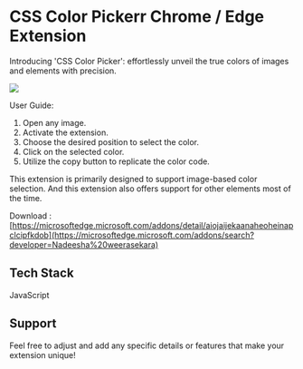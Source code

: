 
# CSS Color Pickerr Chrome / Edge Extension

 Introducing 'CSS Color Picker': effortlessly unveil the true colors of images and elements with precision.
 
<div > <img src="https://iili.io/JOLIKOJ.gif" > </div>

User Guide:

1. Open any image.
2. Activate the extension.
3. Choose the desired position to select the color.
4. Click on the selected color.
5. Utilize the copy button to replicate the color code.

This extension is primarily designed to support image-based color selection. And this extension also offers support for other elements most of the time.



Download : [https://microsoftedge.microsoft.com/addons/detail/aiojaijekaanaheoheinapclcipfkdob](https://microsoftedge.microsoft.com/addons/search?developer=Nadeesha%20weerasekara)

## Tech Stack
JavaScript

## Support

Feel free to adjust and add any specific details or features that make your extension unique!

